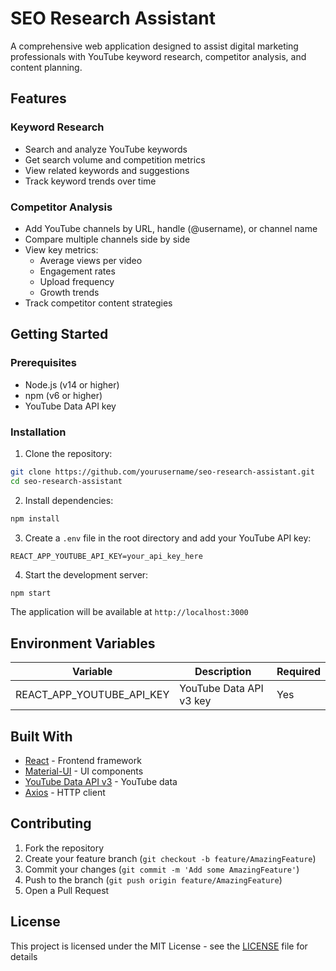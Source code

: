 # SEO Research Assistant

A comprehensive web application designed to assist digital marketing professionals with YouTube keyword research, competitor analysis, and content planning.

## Features

### Keyword Research
- Search and analyze YouTube keywords
- Get search volume and competition metrics
- View related keywords and suggestions
- Track keyword trends over time

### Competitor Analysis
- Add YouTube channels by URL, handle (@username), or channel name
- Compare multiple channels side by side
- View key metrics:
  - Average views per video
  - Engagement rates
  - Upload frequency
  - Growth trends
- Track competitor content strategies

## Getting Started

### Prerequisites
- Node.js (v14 or higher)
- npm (v6 or higher)
- YouTube Data API key

### Installation

1. Clone the repository:
```bash
git clone https://github.com/yourusername/seo-research-assistant.git
cd seo-research-assistant
```

2. Install dependencies:
```bash
npm install
```

3. Create a `.env` file in the root directory and add your YouTube API key:
```env
REACT_APP_YOUTUBE_API_KEY=your_api_key_here
```

4. Start the development server:
```bash
npm start
```

The application will be available at `http://localhost:3000`

## Environment Variables

| Variable | Description | Required |
|----------|-------------|----------|
| REACT_APP_YOUTUBE_API_KEY | YouTube Data API v3 key | Yes |

## Built With

- [React](https://reactjs.org/) - Frontend framework
- [Material-UI](https://mui.com/) - UI components
- [YouTube Data API v3](https://developers.google.com/youtube/v3) - YouTube data
- [Axios](https://axios-http.com/) - HTTP client

## Contributing

1. Fork the repository
2. Create your feature branch (`git checkout -b feature/AmazingFeature`)
3. Commit your changes (`git commit -m 'Add some AmazingFeature'`)
4. Push to the branch (`git push origin feature/AmazingFeature`)
5. Open a Pull Request

## License

This project is licensed under the MIT License - see the [LICENSE](LICENSE) file for details

